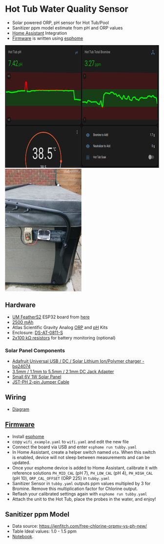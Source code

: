 # Hot Tub Water Quality Sensor

- Solar powered ORP, pH sensor for Hot Tub/Pool
- Sanitizer ppm model estimate from pH and ORP values
- [Home Assistant](https://www.home-assistant.io/) Integration
- [Firmware](https://github.com/mzakharo/tubby/blob/main/tubby.yaml) is written using [esphome](https://esphome.io/index.html)

<img src="https://github.com/mzakharo/tubby/blob/main/pictures/ha.png" width="800" height="400"> 
<img src="https://github.com/mzakharo/tubby/blob/main/pictures/final.jpg" width="250" height="400"> 

## Hardware  
 - [UM FeatherS2](https://unexpectedmaker.com/shop/feathers2-esp32-s2) ESP32 board from [here](https://www.adafruit.com/product/4769) 
 - [2500 mAh](https://www.adafruit.com/product/328)
 - Atlas Scientific Gravity Analog [ORP](https://atlas-scientific.com/kits/gravity-analog-orp-kit/) and [pH](https://atlas-scientific.com/kits/gravity-analog-ph-kit/) Kits
 - Enclosure: [DS-AT-0811-S](https://www.adafruit.com/product/3931)
 - [2x100 kΩ resistors](https://www.adafruit.com/product/2787) for battery monitoring (optional)
### Solar Panel Components
 - [Adafruit Universal USB / DC / Solar Lithium Ion/Polymer charger - bq24074](https://www.adafruit.com/product/4755)
 - [3.5mm / 1.1mm to 5.5mm / 2.1mm DC Jack Adapter](https://www.adafruit.com/product/4287)
 - [Small 6V 1W Solar Panel](https://www.adafruit.com/product/3809)
 - [JST-PH 2-pin Jumper Cable](https://www.adafruit.com/product/4714)
 
 ## Wiring
  - [Diagram](https://raw.githubusercontent.com/mzakharo/tubby/main/pictures/tubby_wiring.png)
 
## [Firmware](https://github.com/mzakharo/tubby/blob/main/tubby.yaml)
  - Install [esphome](https://esphome.io/guides/installing_esphome)
  - copy `wifi_example.yaml` to `wifi.yaml` and edit the new file
  - Connect the board via USB and enter `esphome run tubby.yaml`
  - In Home Assistant, create a helper switch named `ota`. When this switch is enabled, device will not sleep between measurements and can be updated.
  - Once your esphome device is added to Home Assistant, calibrate it with reference solutions `PH_MID_CAL` (pH 7), `PH_LOW_CAL` (pH 4), `PH_HIGH_CAL` (pH 10), `ORP_CAL_OFFSET` (ORP 225) in `tubby.yaml`
  - Sanitizer Sensor in `tubby.yaml` outputs ppm values multipled by 3 for Bromine. Remove this multiplication factor for Chlorine output.
  - Reflash your calibrated settings again with `esphome run tubby.yaml`
  - Attach the unit to the Hot Tub, place the probes in the water, and enjoy!

## Sanitizer ppm Model

- Data source:  https://jenfitch.com/free-chlorine-orpmv-vs-ph-new/
- Table Ideal values:  1.0 - 1.5 ppm
- [Notebook](https://github.com/mzakharo/tubby/blob/main/fc_model.ipynb).



